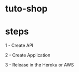 # tuto-shop
# steps

 <p>1 - Create API</p>
 <p>2 - Create Application</p>
 <p>3 - Release in the Heroku or AWS</p>
